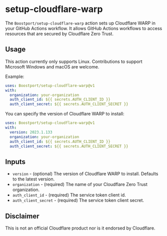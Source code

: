 # setup-cloudflare-warp
The `Boostport/setup-cloudflare-warp` action sets up Cloudflare WARP in your GitHub Actions workflow. It allows GitHub
Actions workflows to access resources that are secured by Cloudflare Zero Trust.

## Usage
This action currently only supports Linux. Contributions to support Microsoft Windows and macOS are welcome.

Example:
```yaml
uses: Boostport/setup-cloudflare-warp@v1
with:
  organization: your-organization
  auth_client_id: ${{ secrets.AUTH_CLIENT_ID }}
  auth_client_secret: ${{ secrets.AUTH_CLIENT_SECRET }}
```
You can specify the version of Cloudflare WARP to install:
```yaml
uses: Boostport/setup-cloudflare-warp@v1
with:
  version: 2023.1.133
  organization: your-organization
  auth_client_id: ${{ secrets.AUTH_CLIENT_ID }}
  auth_client_secret: ${{ secrets.AUTH_CLIENT_SECRET }}
```

## Inputs
- `version` - (optional) The version of Cloudflare WARP to install. Defaults to the latest version.
- `organization` - (required) The name of your Cloudflare Zero Trust organization.
- `auth_client_id` - (required) The service token client id.
- `auth_client_secret` - (required) The service token client secret.

## Disclaimer
This is not an official Cloudflare product nor is it endorsed by Cloudflare.